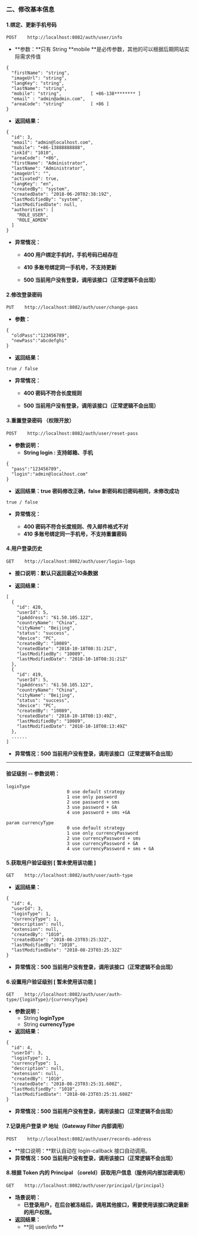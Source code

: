 ### 二、修改基本信息

#### 1.绑定、更新手机号码

```
POST    http://localhost:8082/auth/user/info
```

* **参数：**只有 String **mobile **是必传参数，其他的可以根据后期网站实际需求传值

```
{    
  "firstName": "string",   
  "imageUrl": "string",   
  "langKey": "string",            
  "lastName": "string",   
  "mobile": "string",           [ +86-138******** ]   
  "email" : "admin@admin.com",
  "areaCode": "string"          [ +86 ]   
}
```

* **返回结果：**

```
{
  "id": 3,
  "email": "admin@localhost.com",
  "mobile": "+86-13888888888",
  "inkId": "1010",
  "areaCode": "+86",
  "firstName": "Administrator",
  "lastName": "Administrator",
  "imageUrl": "",
  "activated": true,
  "langKey": "en",
  "createdBy": "system",
  "createdDate": "2018-06-20T02:38:19Z",
  "lastModifiedBy": "system",
  "lastModifiedDate": null,
  "authorities": [
    "ROLE_USER",
    "ROLE_ADMIN"
  ]
}
```

* **异常情况：**

  * **400  用户绑定手机时，手机号码已经存在**

  * **410 多账号绑定同一手机号，不支持更新**

  * **500 当前用户没有登录，调用该接口（正常逻辑不会出现）**

#### 2.修改登录密码

```
PUT    http://localhost:8082/auth/user/change-pass
```

* **参数：**

```
{
  "oldPass":"123456789",
  "newPass":"abcdefghi"
}
```

* **返回结果：**

```
true / false
```

* **异常情况：**

  * **400 密码不符合长度规则**

  * **500 当前用户没有登录，调用该接口（正常逻辑不会出现）**

#### 3.重置登录密码 （权限开放）

```
POST    http://localhost:8082/auth/user/reset-pass
```

* **参数说明：**
  * **String login : 支持邮箱、手机**

```
{
  "pass":"123456789",
  "login":"admin@localhost.com"
}
```

* **返回结果：true 密码修改正确，false 新密码和旧密码相同，未修改成功**

```
true / false
```

* **异常情况：**

  * **400 密码不符合长度规则、传入邮件格式不对**
  * **410 多账号绑定同一手机号，不支持重置密码**

#### 4.用户登录历史

```
GET    http://localhost:8082/auth/user/login-logs
```

* **接口说明：默认只返回最近10条数据**

* **返回结果：**

```
[
  {
    "id": 420,
    "userId": 5,
    "ipAddress": "61.50.105.122",
    "countryName": "China",
    "cityName": "Beijing",
    "status": "success",
    "device": "PC",
    "createdBy": "10089",
    "createdDate": "2018-10-18T08:31:21Z",
    "lastModifiedBy": "10089",
    "lastModifiedDate": "2018-10-18T08:31:21Z"
  },
  {
    "id": 419,
    "userId": 5,
    "ipAddress": "61.50.105.122",
    "countryName": "China",
    "cityName": "Beijing",
    "status": "success",
    "device": "PC",
    "createdBy": "10089",
    "createdDate": "2018-10-18T08:13:49Z",
    "lastModifiedBy": "10089",
    "lastModifiedDate": "2018-10-18T08:13:49Z"
  },
  ......
]
```

* **异常情况：500 当前用户没有登录，调用该接口（正常逻辑不会出现）**

---

#### 验证级别 -- 参数说明：

```
loginType
                       0 use default strategy
                       1 use only password
                       2 use password + sms
                       3 use password + GA
                       4 use password + sms +GA

param currencyType
                       0 use default strategy
                       1 use only currencyPassword
                       2 use currencyPassword + sms
                       3 use currencyPassword + GA
                       4 use currencyPassword + sms + GA
```

#### 5.获取用户验证级别 \[ 暂未使用该功能 \]

```
GET    http://localhost:8082/auth/user/auth-type
```

* **返回结果：**

```
{
  "id": 4,
  "userId": 3,
  "loginType": 1,
  "currencyType": 1,
  "description": null,
  "extension": null,
  "createdBy": "1010",
  "createdDate": "2018-08-23T03:25:32Z",
  "lastModifiedBy": "1010",
  "lastModifiedDate": "2018-08-23T03:25:32Z"
}
```

* **异常情况：500 当前用户没有登录，调用该接口（正常逻辑不会出现）**

#### 6.设置用户验证级别 \[ 暂未使用该功能 \]

```
GET    http://localhost:8082/auth/user/auth-type/{loginType}/{currencyType}
```

* **参数说明：**
  * String  **loginType**
  * String  **currencyType**
* **返回结果：**

```
{
  "id": 4,
  "userId": 3,
  "loginType": 1,
  "currencyType": 1,
  "description": null,
  "extension": null,
  "createdBy": "1010",
  "createdDate": "2018-08-23T03:25:31.608Z",
  "lastModifiedBy": "1010",
  "lastModifiedDate": "2018-08-23T03:25:31.608Z"
}
```

* **异常情况：500 当前用户没有登录，调用该接口（正常逻辑不会出现）**

#### 7.记录用户登录 IP 地址（Gateway Filter 内部调用）

```
POST    http://localhost:8082/auth/user/records-address
```

* **接口说明：**默认自动在 login-callback 接口自动调用。
* **异常情况：500 当前用户没有登录，调用该接口（正常逻辑不会出现）**

#### 8.根据 Token 内的 Principal （coreId）获取用户信息（服务间内部加密调用）

```
GET    http://localhost:8082/auth/user/principal/{principal}
```

* **场景说明：**
  * **已登录用户，在后台被冻结后，调用其他接口，需要使用该接口确定最新的用户权限。**
* **返回结果：**
  * **同 user/info **



